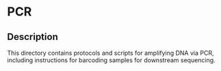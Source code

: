 # PCR

## Description
This directory contains protocols and scripts for amplifying DNA via PCR, including instructions for barcoding samples for downstream sequencing.
	
